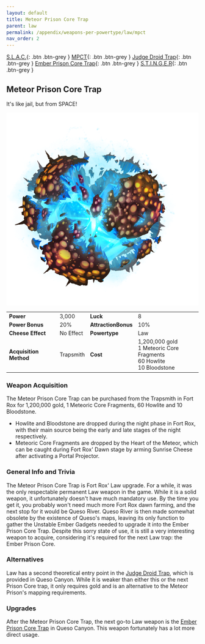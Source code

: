```yaml
---
layout: default
title: Meteor Prison Core Trap
parent: law
permalink: /appendix/weapons-per-powertype/law/mpct
nav_order: 2
---
```

<span class="fs-1">[S.L.A.C.](/appendix/weapons-per-powertype/law/slac){: .btn .btn-grey } </span><span class="fs-1"> [MPCT](/appendix/weapons-per-powertype/law/MPCT){: .btn .btn-grey } </span><span class="fs-1"> [Judge Droid Trap](/appendix/weapons-per-powertype/law/jdt){: .btn .btn-grey } </span><span class="fs-1"> [Ember Prison Core Trap](/appendix/weapons-per-powertype/shadow/epct){: .btn .btn-grey } </span><span class="fs-1"> [S.T.I.N.G.E.R](/appendix/weapons-per-powertype/shadow/stinger){: .btn .btn-grey } </span>

## Meteor Prison Core Trap
It's like jail, but from SPACE!

<img src="/assets/images/mpct.png" alt="space jail" width="600">

|||||
|---|---|---|---|
| __Power__ 	| 3,000 	| __Luck__ 	| 8 	|
| __Power Bonus__ 	| 20% 	|__AttractionBonus__ 	| 10% 	|
| __Cheese Effect__ 	| No Effect 	| __Powertype__ 	| Law 	|
| __Acquisition Method__ 	| Trapsmith 	| __Cost__ 	| 1,200,000 gold <br> 1 Meteoric Core Fragments <br> 60 Howlite <br> 10 Bloodstone 	|

### Weapon Acquisition
The Meteor Prison Core Trap can be purchased from the Trapsmith in Fort Rox for 1,200,000 gold, 1 Meteoric Core Fragments, 60 Howlite and 10 Bloodstone.
- Howlite and Bloodstone are dropped during the night phase in Fort Rox, with their main source being the early and late stages of the night respectively.
- Meteoric Core Fragments are dropped by the Heart of the Meteor, which can be caught during Fort Rox' Dawn stage by arming Sunrise Cheese after activating a Portal Projector.
 
### General Info and Trivia
The Meteor Prison Core Trap is Fort Rox' Law upgrade. For a while, it was the only respectable permanent Law weapon in the game. While it is a solid weapon, it unfortunately doesn't have much mandatory use. By the time you get it, you probably won't need much more Fort Rox dawn farming, and the next stop for it would be Queso River. Queso River is then made somewhat obsolete by the existence of Queso's maps, leaving its only function to gather the Unstable Ember Gadgets needed to upgrade it into the Ember Prison Core Trap. Despite this sorry state of use, it is still a very interesting weapon to acquire, considering it's required for the next Law trap: the Ember Prison Core.

### Alternatives
Law has a second theoretical entry point in the [Judge Droid Trap](/appendix/weapons-per-powertype/law/jdt), which is provided in Queso Canyon. While it is weaker than either this or the next Prison Core trap, it only requires gold and is an alternative to the Meteor Prison's mapping requirements.

### Upgrades
After the Meteor Prison Core Trap, the next go-to Law weapon is the [Ember Prison Core Trap](/appendix/weapons-per-powertype/law/epct) in Queso Canyon. This weapon fortunately has a lot more direct usage.
